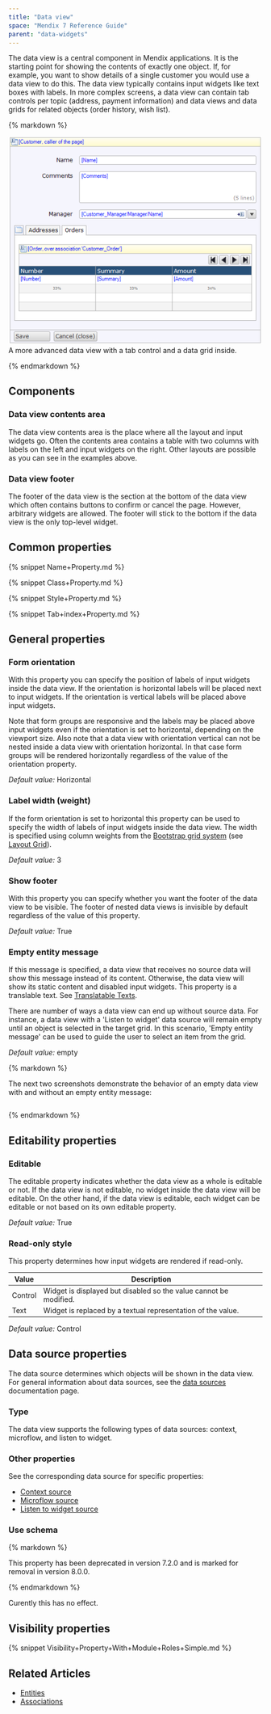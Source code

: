 ```yaml
---
title: "Data view"
space: "Mendix 7 Reference Guide"
parent: "data-widgets"
---
```



The data view is a central component in Mendix applications. It is the starting point for showing the contents of exactly one object. If, for example, you want to show details of a single customer you would use a data view to do this. The data view typically contains input widgets like text boxes with labels. In more complex screens, a data view can contain tab controls per topic (address, payment information) and data views and data grids for related objects (order history, wish list).

<div class="alert alert-info">{% markdown %}

![](attachments/16713914/16844032.png)
A more advanced data view with a tab control and a data grid inside.

{% endmarkdown %}</div>

## Components

### Data view contents area

The data view contents area is the place where all the layout and input widgets go. Often the contents area contains a table with two columns with labels on the left and input widgets on the right. Other layouts are possible as you can see in the examples above.

### Data view footer

The footer of the data view is the section at the bottom of the data view which often contains buttons to confirm or cancel the page. However, arbitrary widgets are allowed. The footer will stick to the bottom if the data view is the only top-level widget.

## Common properties

{% snippet Name+Property.md %}

{% snippet Class+Property.md %}

{% snippet Style+Property.md %}

{% snippet Tab+index+Property.md %}

## General properties

### Form orientation

With this property you can specify the position of labels of input widgets inside the data view. If the orientation is horizontal labels will be placed next to input widgets. If the orientation is vertical labels will be placed above input widgets.

Note that form groups are responsive and the labels may be placed above input widgets even if the orientation is set to horizontal, depending on the viewport size. Also note that a data view with orientation vertical can not be nested inside a data view with orientation horizontal. In that case form groups will be rendered horizontally regardless of the value of the orientation property.

_Default value:_ Horizontal

### Label width (weight)

If the form orientation is set to horizontal this property can be used to specify the width of labels of input widgets inside the data view. The width is specified using column weights from the [Bootstrap grid system](http://getbootstrap.com/css/#grid) (see [Layout Grid](layout-grid)).

_Default value:_ 3

### Show footer

With this property you can specify whether you want the footer of the data view to be visible. The footer of nested data views is invisible by default regardless of the value of this property.

_Default value:_ True

### Empty entity message

If this message is specified, a data view that receives no source data will show this message instead of its content. Otherwise, the data view will show its static content and disabled input widgets. This property is a translable text. See [Translatable Texts](translatable-texts).

There are number of ways a data view can end up without source data. For instance, a data view with a 'Listen to widget' data source will remain empty until an object is selected in the target grid. In this scenario, 'Empty entity message' can be used to guide the user to select an item from the grid.

_Default value:_ empty

<div class="alert alert-info">{% markdown %}

The next two screenshots demonstrate the behavior of an empty data view with and without an empty entity message:

|  |  |
| --- | --- |

{% endmarkdown %}</div>

## Editability properties

### Editable

The editable property indicates whether the data view as a whole is editable or not. If the data view is not editable, no widget inside the data view will be editable. On the other hand, if the data view is editable, each widget can be editable or not based on its own editable property.

_Default value:_ True

### Read-only style

This property determines how input widgets are rendered if read-only. 

| Value            | Description |
|------------------|-------------|
| Control          | Widget is displayed but disabled so the value cannot be modified.
| Text             | Widget is replaced by a textual representation of the value.

*Default value:* Control

## Data source properties

The data source determines which objects will be shown in the data view. For general information about data sources, see the [data sources](data-sources) documentation page.

### Type

The data view supports the following types of data sources: context, microflow, and listen to widget.

### Other properties

See the corresponding data source for specific properties:

*   [Context source](entity-path-source)
*   [Microflow source](microflow-source)
*   [Listen to widget source](listen-to-grid-source)

### Use schema

<div class="alert alert-info">{% markdown %}

This property has been deprecated in version 7.2.0 and is marked for removal in version 8.0.0.

{% endmarkdown %}</div>

Curently this has no effect.

## Visibility properties

{% snippet Visibility+Property+With+Module+Roles+Simple.md %}

## Related Articles

*   [Entities](entities)
*   [Associations](associations)
